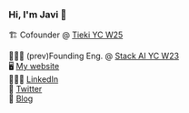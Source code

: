 ### Hi, I'm Javi 👋

🏗️ Cofounder @ [Tieki YC W25](https://tiekiapp.com/en)<br>


👨🏼‍💻 (prev)Founding Eng. @ [Stack AI YC W23](https://www.stack-ai.com/)<br>
🖥️ [My website](https://www.javisf.com) <br>
👨🏼‍💼 [LinkedIn](https://www.linkedin.com/in/sanchezfdezjavier/) <br>
💬 [Twitter](https://x.com/jvrsanch) <br>
📝 [Blog](https://www.javisf.com) <br>

